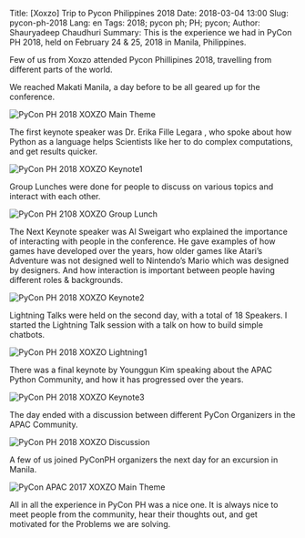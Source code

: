 Title: [Xoxzo] Trip to Pycon Philippines 2018
Date: 2018-03-04 13:00 
Slug: pycon-ph-2018
Lang: en 
Tags: 2018; pycon ph; PH; pycon;
Author: Shauryadeep Chaudhuri
Summary: This is the experience we had in PyCon PH 2018, held on February 24 & 25, 2018 in Manila, Philippines.

Few of us from Xoxzo attended Pycon Phillipines 2018, travelling from different parts of the world.

We reached Makati Manila, a day before to be all geared up for the conference.

![PyCon PH 2018 XOXZO Main Theme]({filename}/images/pycon-ph-2018/1.jpg)

The first keynote speaker was Dr. Erika Fille Legara , who spoke about how Python as a language helps Scientists like her to do complex computations, and get results quicker.

![PyCon PH 2018 XOXZO Keynote1]({filename}/images/pycon-ph-2018/2.jpg)

Group Lunches were done for people to discuss on various topics and interact with each other.

![PyCon PH 2108 XOXZO Group Lunch]({filename}/images/pycon-ph-2018/4.png)

The Next Keynote speaker was Al Sweigart who explained the importance of interacting with people in the conference. He gave examples of how games have developed over the years, how older games like Atari’s Adventure was not designed well to Nintendo’s Mario which was designed by designers. And how interaction is important between people having different  roles & backgrounds.

![PyCon PH 2018 XOXZO Keynote2]({filename}/images/pycon-ph-2018/5.jpg)

Lightning Talks were held on the second day, with a total of 18 Speakers. I started the Lightning Talk session with a talk on how to build simple chatbots.

![PyCon PH 2018 XOXZO Lightning1]({filename}/images/pycon-ph-2018/7.png)


There was a final keynote by Younggun Kim speaking about the APAC Python Community, and how it has progressed over the years.


![PyCon PH 2018 XOXZO Keynote3]({filename}/images/pycon-ph-2018/8.png)

The day ended with a discussion between different PyCon Organizers in the APAC Community.

![PyCon PH 2018 XOXZO Discussion]({filename}/images/pycon-ph-2018/6.png)

A few of us joined PyConPH organizers the next day for an excursion in Manila.

![PyCon APAC 2017 XOXZO Main Theme]({filename}/images/pycon-ph-2018/3.png)

All in all the experience in PyCon PH was a nice one. It is always nice to meet people from the community, hear their thoughts out, and get motivated for the Problems we are solving.
